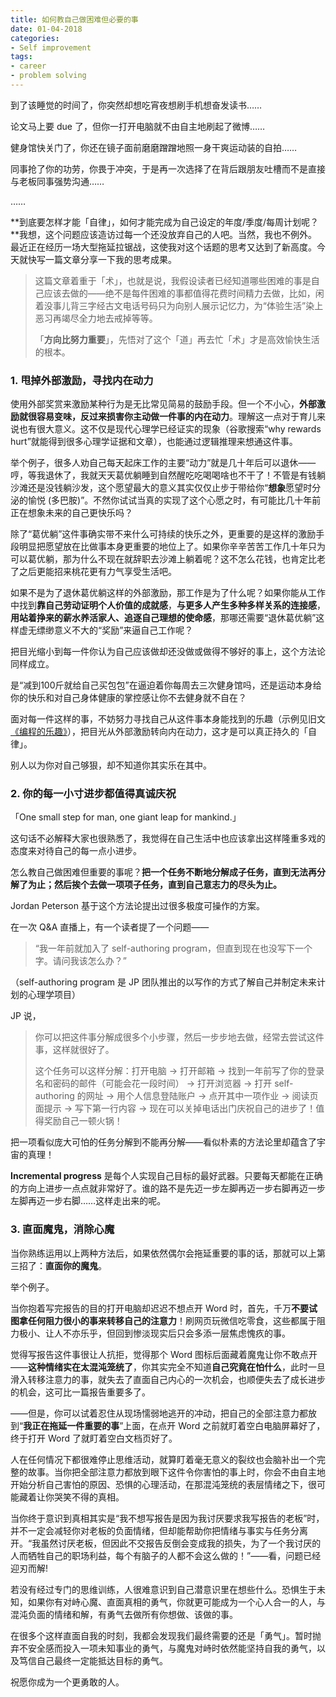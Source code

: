 ```yaml
---
title: 如何教自己做困难但必要的事
date: 01-04-2018
categories: 
- Self improvement
tags:
- career
- problem solving
---
```


到了该睡觉的时间了，你突然却想吃宵夜想刷手机想奋发读书……



论文马上要 due 了，但你一打开电脑就不由自主地刷起了微博……



健身馆快关门了，你还在镜子面前磨磨蹭蹭地照一身干爽运动装的自拍……



同事抢了你的功劳，你畏于冲突，于是再一次选择了在背后跟朋友吐槽而不是直接与老板同事强势沟通……



……



**到底要怎样才能「自律」，如何才能完成为自己设定的年度/季度/每周计划呢？**我想，这个问题应该造访过每一个还没放弃自己的人吧。当然，我也不例外。最近正在经历一场大型拖延拉锯战，这使我对这个话题的思考又达到了新高度。今天就快写一篇文章分享一下我的思考成果。



> 这篇文章着重于「术」，也就是说，我假设读者已经知道哪些困难的事是自己应该去做的——绝不是每件困难的事都值得花费时间精力去做，比如，闲着没事儿背三字经古文电话号码只为向别人展示记忆力，为“体验生活”染上恶习再竭尽全力地去戒掉等等。
>
> 「**方向比努力重要**」，先悟对了这个「道」再去忙「术」才是高效愉快生活的根本。







### **1. 甩掉外部激励，寻找内在动力**



使用外部奖赏来激励某种行为是无比常见简易的鼓励手段。但一个不小心，**外部激励就很容易变味，反过来损害你主动做一件事的内在动力**。理解这一点对于育儿来说也有很大意义。这不仅是现代心理学已经证实的现象（谷歌搜索“why rewards hurt”就能得到很多心理学证据和文章），也能通过逻辑推理来想通这件事。





举个例子，很多人劝自己每天起床工作的主要“动力”就是几十年后可以退休——哼，等我退休了，我就天天葛优躺睡到自然醒吃吃喝喝啥也不干了！不管是有钱躺沙滩还是没钱躺沙发，这个愿望最大的意义其实仅仅止步于带给你“**想象**愿望时分泌的愉悦 (多巴胺)”。不然你试试当真的实现了这个心愿之时，有可能比几十年前正在想象未来的自己更快乐吗？



除了“葛优躺”这件事确实带不来什么可持续的快乐之外，更重要的是这样的激励手段明显把愿望放在比做事本身更重要的地位上了。如果你辛辛苦苦工作几十年只为可以葛优躺，那为什么不现在就辞职去沙滩上躺着呢？这不怎么花钱，也肯定比老了之后更能招来桃花更有力气享受生活吧。



如果不是为了退休葛优躺这样的外部激励，那工作是为了什么呢？如果你能从工作中找到**靠自己劳动证明个人价值的成就感**，**与更多人产生多种多样关系的连接感**，**用站着挣来的薪水养活家人、追逐自己理想的使命感**，那哪还需要“退休葛优躺”这样虚无缥缈意义不大的“奖励”来逼自己工作呢？



把目光缩小到每一件你认为自己应该做却还没做或做得不够好的事上，这个方法论同样成立。



是“减到100斤就给自己买包包”在逼迫着你每周去三次健身馆吗，还是运动本身给你的快乐和对自己身体健康的掌控感让你不去健身就不自在？



面对每一件这样的事，不妨努力寻找自己从这件事本身能找到的乐趣（示例见旧文[《编程的乐趣》](http://mp.weixin.qq.com/s?__biz=MzI1OTQ1MTYyMw==&mid=2247484318&idx=1&sn=f1f09702fd5adc6097cf0c40eed25d30&chksm=ea79fc16dd0e7500cbc06e8cf52c65e042e3f7269bfd4382fa322a628a06b98ea6555c68ccfd&scene=21#wechat_redirect)），把目光从外部激励转向内在动力，这才是可以真正持久的「自律」。



别人以为你对自己够狠，却不知道你其实乐在其中。







### **2. 你的每一小寸进步都值得真诚庆祝**



「One small step for man, one giant leap for mankind.」



这句话不必解释大家也很熟悉了，我觉得在自己生活中也应该拿出这样隆重多戏的态度来对待自己的每一点小进步。



怎么教自己做困难但重要的事呢？**把一个任务不断地分解成子任务，直到无法再分解了为止；然后挨个去做一项项子任务，直到自己意志力的尽头为止。**



Jordan Peterson 基于这个方法论提出过很多极度可操作的方案。



在一次 Q&A 直播上，有一个读者提了一个问题——

> “我一年前就加入了 self-authoring program，但直到现在也没写下一个字。请问我该怎么办？”



（self-authoring program 是 JP 团队推出的以写作的方式了解自己并制定未来计划的心理学项目）



JP 说，

> 你可以把这件事分解成很多个小步骤，然后一步步地去做，经常去尝试这件事，这样就很好了。
>
>
>
> 这个任务可以这样分解：打开电脑 -> 打开邮箱 -> 找到一年前写了你的登录名和密码的邮件（可能会花一段时间） -> 打开浏览器 -> 打开 self-authoring 的网址 -> 用个人信息登陆账户 -> 点开其中一项作业 -> 阅读页面提示 -> 写下第一行内容 -> 现在可以关掉电话出门庆祝自己的进步了！值得奖励自己一顿火锅！



把一项看似庞大可怕的任务分解到不能再分解——看似朴素的方法论里却蕴含了宇宙的真理！



**Incremental progress** 是每个人实现自己目标的最好武器。只要每天都能在正确的方向上进步一点点就非常好了。谁的路不是先迈一步左脚再迈一步右脚再迈一步左脚再迈一步右脚……这样走出来的呢。







### **3. 直面魔鬼，消除心魔**



当你熟练运用以上两种方法后，如果依然偶尔会拖延重要的事的话，那就可以上第三招了：**直面你的魔鬼**。



举个例子。

当你抱着写完报告的目的打开电脑却迟迟不想点开 Word 时，首先，千万**不要试图拿任何阻力很小的事来转移自己的注意力**！刷网页玩微信吃零食，这些都属于阻力极小、让人不亦乐乎，但回到惨淡现实后只会多添一层焦虑愧疚的事。



觉得写报告这件事很让人抗拒，觉得那个 Word 图标后面藏着魔鬼让你不敢点开——**这种情绪实在太混沌笼统了**，你其实完全不知道**自己究竟在怕什么**，此时一旦滑入转移注意力的事，就失去了直面自己内心的一次机会，也顺便失去了成长进步的机会，这可比一篇报告重要多了。



——但是，你可以试着忍住从现场懦弱地逃开的冲动，把自己的全部注意力都放到“**我正在拖延一件重要的事**”上面，在点开 Word 之前就盯着空白电脑屏幕好了，终于打开 Word 了就盯着空白文档页好了。



人在任何情况下都很难停止思维活动，就算盯着毫无意义的裂纹也会脑补出一个完整的故事。当你把全部注意力都放到眼下这件令你害怕的事上时，你会不由自主地开始分析自己害怕的原因、恐惧的心理活动，在那混沌笼统的表层情绪之下，很可能藏着让你哭笑不得的真相。



当你终于意识到真相其实是“我不想写报告是因为我讨厌要求我写报告的老板”时，并不一定会减轻你对老板的负面情绪，但却能帮助你把情绪与事实与任务分离开。“我虽然讨厌老板，但因此不交报告反倒会变成我的损失，为了一个我讨厌的人而牺牲自己的职场利益，每个有脑子的人都不会这么做的！”——看，问题已经迎刃而解!



若没有经过专门的思维训练，人很难意识到自己潜意识里在想些什么。恐惧生于未知，如果你有对峙心魔、直面真相的勇气，你就更可能成为一个心人合一的人，与混沌负面的情绪和解，有勇气去做所有你想做、该做的事。



在很多个这样直面自我的时刻，我都会发现我们最终需要的还是「勇气」。暂时抛弃不安全感而投入一项未知事业的勇气，与魔鬼对峙时依然能坚持自我的勇气，以及笃信自己最终一定能抵达目标的勇气。





祝愿你成为一个更勇敢的人。